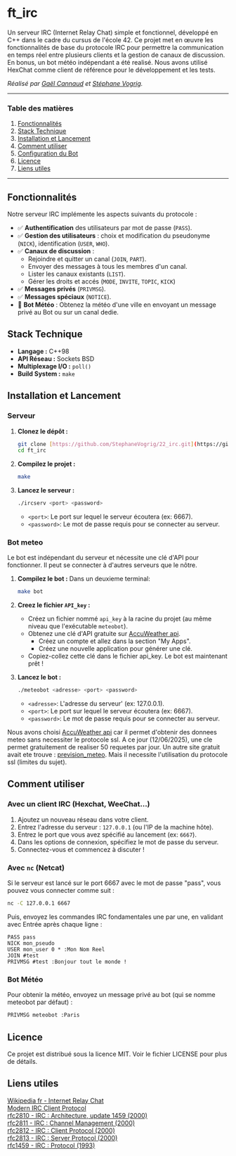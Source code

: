 # ft_irc

Un serveur IRC (Internet Relay Chat) simple et fonctionnel, développé en C++ dans le cadre du cursus de l'école 42. Ce projet met en œuvre les fonctionnalités de base du protocole IRC pour permettre la communication en temps réel entre plusieurs clients et la gestion de canaux de discussion. En bonus, un bot météo indépendant a été realisé. Nous avons utilisé HexChat comme client de référence pour le développement et les tests.

*Réalisé par [Gaël Cannaud](https://github.com/votre-pseudo) et [Stéphane Vogrig](https://github.com/StephaneVogrig).*

---

### Table des matières
1.  [Fonctionnalités](#fonctionnalités)
2.  [Stack Technique](#stack-technique)
3.  [Installation et Lancement](#installation-et-lancement)
4.  [Comment utiliser](#comment-utiliser)
5.  [Configuration du Bot](#configuration-du-bot)
6.  [Licence](#licence)
7.  [Liens utiles](#liens-utiles)

---

## Fonctionnalités

Notre serveur IRC implémente les aspects suivants du protocole :

* ✅ **Authentification** des utilisateurs par mot de passe (`PASS`).
* ✅ **Gestion des utilisateurs** : choix et modification du pseudonyme (`NICK`), identification (`USER`, `WHO`).
* ✅ **Canaux de discussion** :
    * Rejoindre et quitter un canal (`JOIN`, `PART`).
    * Envoyer des messages à tous les membres d'un canal.
    * Lister les canaux existants (`LIST`).
	* Gérer les droits et accés (`MODE`, `INVITE`, `TOPIC`, `KICK`)
* ✅ **Messages privés** (`PRIVMSG`).
* ✅ **Messages spéciaux** (`NOTICE`).
* 🤖 **Bot Météo** : Obtenez la météo d'une ville en envoyant un message privé au Bot ou sur un canal dedie.

## Stack Technique

* **Langage :** C++98
* **API Réseau :** Sockets BSD
* **Multiplexage I/O :** `poll()`
* **Build System :** `make`

## Installation et Lancement

### Serveur
1.  **Clonez le dépôt :**
    ```sh
    git clone [https://github.com/StephaneVogrig/22_irc.git](https://github.com/StephaneVogrig/22_irc.git)
    cd ft_irc
    ```

2.  **Compilez le projet :**
    ```sh
    make
    ```

3.  **Lancez le serveur :**
	```sh
	./ircserv <port> <password>
	```
	- `<port>`: Le port sur lequel le serveur écoutera (ex: 6667).
	- `<password>`: Le mot de passe requis pour se connecter au serveur.

### Bot meteo
Le bot est indépendant du serveur et nécessite une clé d'API pour fonctionner. Il peut se connecter à d'autres serveurs que le nôtre.

1.  **Compilez le bot :**
	Dans un deuxieme terminal:
	```sh
	make bot
	```

2.  **Creez le fichier `API_key` :**
	- Créez un fichier nommé `api_key` à la racine du projet (au même niveau que l'exécutable `meteobot`).
	- Obtenez une clé d'API gratuite sur [AccuWeather api](https://developer.accuweather.com/).
		- Créez un compte et allez dans la section "My Apps".
		- Créez une nouvelle application pour générer une clé.
	- Copiez-collez cette clé dans le fichier api_key. Le bot est maintenant prêt !

3.  **Lancez le bot :**
    ```sh
    ./meteobot <adresse> <port> <password>
    ```
    - `<adresse>`: L'adresse du serveur' (ex: 127.0.0.1).
    - `<port>`: Le port sur lequel le serveur écoutera (ex: 6667).
    - `<password>`: Le mot de passe requis pour se connecter au serveur.

Nous avons choisi [AccuWeather api](https://developer.accuweather.com/) car il permet d'obtenir des donnees meteo sans necessiter le protocole ssl. A ce jour (12/06/2025), une cle permet gratuitement de realiser 50 requetes par jour. Un autre site gratuit avait ete trouve : [prevision_meteo](www.prevision-meteo.ch/services). Mais il necessite l'utilisation du protocole ssl (limites du sujet).
## Comment utiliser

### Avec un client IRC (Hexchat, WeeChat...)

1.  Ajoutez un nouveau réseau dans votre client.
2.  Entrez l'adresse du serveur : `127.0.0.1` (ou l'IP de la machine hôte).
3.  Entrez le port que vous avez spécifié au lancement (ex: `6667`).
4.  Dans les options de connexion, spécifiez le mot de passe du serveur.
5.  Connectez-vous et commencez à discuter !

### Avec `nc` (Netcat)

Si le serveur est lancé sur le port 6667 avec le mot de passe "pass", vous pouvez vous connecter comme suit :

```sh
nc -C 127.0.0.1 6667
```
Puis, envoyez les commandes IRC fondamentales une par une, en validant avec Entrée après chaque ligne :

```
PASS pass  
NICK mon_pseudo  
USER mon_user 0 * :Mon Nom Reel  
JOIN #test  
PRIVMSG #test :Bonjour tout le monde !  
```
### Bot Météo
Pour obtenir la météo, envoyez un message privé au bot (qui se nomme meteobot par défaut) :

```sh
PRIVMSG meteobot :Paris
```

## Licence
Ce projet est distribué sous la licence MIT. Voir le fichier LICENSE pour plus de détails.

## Liens utiles

[Wikipedia fr - Internet Relay Chat](https://fr.wikipedia.org/wiki/Internet_Relay_Chat#cite_note-RFC-2810-a-t-d-2)  
[Modern IRC Client Protocol](https://modern.ircdocs.horse/)   
[rfc2810 - IRC : Architecture, update 1459 (2000)](https://www.rfc-editor.org/rfc/rfc2810)  
[rfc2811 - IRC : Channel Management (2000)](https://www.rfc-editor.org/rfc/rfc2811)  
[rfc2812 - IRC : Client Protocol (2000)](https://www.rfc-editor.org/rfc/rfc2812)  
[rfc2813 - IRC : Server Protocol (2000)](https://www.rfc-editor.org/rfc/rfc2813)  
[rfc1459 - IRC : Protocol (1993)](https://www.rfc-editor.org/rfc/rfc1459) 
